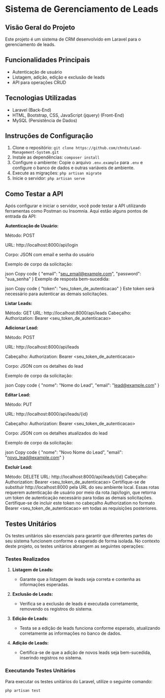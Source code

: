 # Sistema de Gerenciamento de Leads

## Visão Geral do Projeto
Este projeto é um sistema de CRM desenvolvido em Laravel para o gerenciamento de leads.

## Funcionalidades Principais
- Autenticação de usuário
- Listagem, adição, edição e exclusão de leads
- API para operações CRUD

## Tecnologias Utilizadas
- Laravel (Back-End)
- HTML, Bootstrap, CSS, JavaScript (jquery) (Front-End)
- MySQL (Persistência de Dados)

## Instruções de Configuração
1. Clone o repositório: `git clone https://github.com/chnds/Lead-Management-System.git`
2. Instale as dependências: `composer install`
3. Configure o ambiente: Copie o arquivo `.env.example` para `.env` e configure o banco de dados e outras variáveis de ambiente.
4. Execute as migrações: `php artisan migrate`
5. Inicie o servidor: `php artisan serve`

## Como Testar a API
Após configurar e iniciar o servidor, você pode testar a API utilizando ferramentas como Postman ou Insomnia. Aqui estão alguns pontos de entrada da API:

**Autenticação de Usuário:**

Método: POST

URL: http://localhost:8000/api/login

Corpo: JSON com email e senha do usuário

Exemplo de corpo da solicitação:

json
Copy code
{
    "email": "seu_email@example.com",
    "password": "sua_senha"
}
Exemplo de resposta bem-sucedida:

json
Copy code
{
    "token": "seu_token_de_autenticacao"
}
Este token será necessário para autenticar as demais solicitações.

**Listar Leads:**

Método: GET
URL: http://localhost:8000/api/leads
Cabeçalho: Authorization: Bearer <seu_token_de_autenticacao>

**Adicionar Lead:**

Método: POST

URL: http://localhost:8000/api/leads

Cabeçalho: Authorization: Bearer <seu_token_de_autenticacao>

Corpo: JSON com os detalhes do lead

Exemplo de corpo da solicitação:

json
Copy code
{
    "nome": "Nome do Lead",
    "email": "lead@example.com"
}

**Editar Lead:**

Método: PUT

URL: http://localhost:8000/api/leads/{id}

Cabeçalho: Authorization: Bearer <seu_token_de_autenticacao>

Corpo: JSON com os detalhes atualizados do lead

Exemplo de corpo da solicitação:

json
Copy code
{
    "nome": "Novo Nome do Lead",
    "email": "novo_lead@example.com"
}

**Excluir Lead:**

Método: DELETE
URL: http://localhost:8000/api/leads/{id}
Cabeçalho: Authorization: Bearer <seu_token_de_autenticacao>
Certifique-se de substituir http://localhost:8000 pela URL do seu ambiente local. 
Essas rotas requerem autenticação de usuário por meio da rota /api/login, que retorna um token de autenticação necessário para todas as demais solicitações. Certifique-se de incluir este token no cabeçalho Authorization no formato Bearer <seu_token_de_autenticacao> em todas as requisições posteriores.

## Testes Unitários

Os testes unitários são essenciais para garantir que diferentes partes do seu sistema funcionem conforme o esperado de forma isolada. No contexto deste projeto, os testes unitários abrangem as seguintes operações:

### Testes Realizados

1. **Listagem de Leads:**
   - Garante que a listagem de leads seja correta e contenha as informações esperadas.

2. **Exclusão de Leads:**
   - Verifica se a exclusão de leads é executada corretamente, removendo os registros do sistema.

3. **Edição de Leads:**
   - Testa se a edição de leads funciona conforme esperado, atualizando corretamente as informações no banco de dados.

4. **Adição de Leads:**
   - Certifica-se de que a adição de novos leads seja bem-sucedida, inserindo registros no sistema.

### Executando Testes Unitários

Para executar os testes unitários do Laravel, utilize o seguinte comando:

```bash
php artisan test

